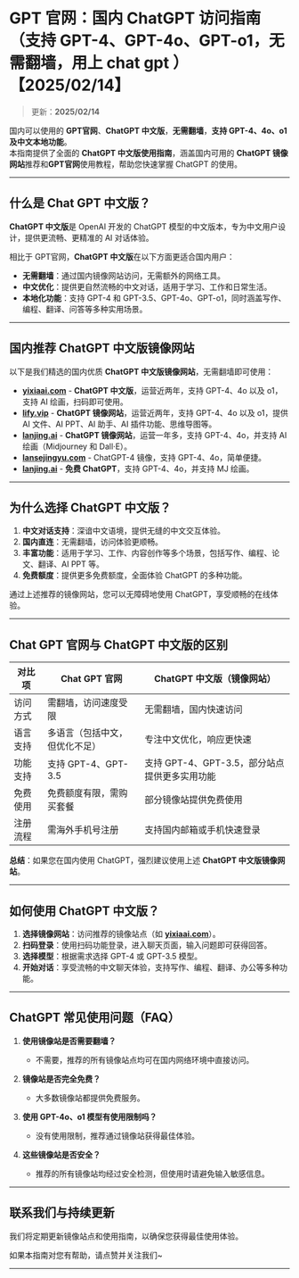 # GPT 官网：国内 ChatGPT 访问指南（支持 GPT-4、GPT-4o、GPT-o1，无需翻墙，用上 chat gpt ）【2025/02/14】 

> 更新：**2025/02/14**   

国内可以使用的 **GPT官网**、**ChatGPT 中文版**，**无需翻墙**，**支持 GPT-4、4o、o1 及中文本地功能**。  
本指南提供了全面的 **ChatGPT 中文版使用指南**，涵盖国内可用的 **ChatGPT 镜像网站**推荐和**GPT官网**使用教程，帮助您快速掌握 ChatGPT 的使用。

---

## 什么是 Chat GPT 中文版？

**ChatGPT 中文版**是 OpenAI 开发的 ChatGPT 模型的中文版本，专为中文用户设计，提供更流畅、更精准的 AI 对话体验。

相比于 GPT官网，**ChatGPT 中文版**在以下方面更适合国内用户：

- **无需翻墙**：通过国内镜像网站访问，无需额外的网络工具。
- **中文优化**：提供更自然流畅的中文对话，适用于学习、工作和日常生活。
- **本地化功能**：支持 GPT-4 和 GPT-3.5、GPT-4o、GPT-o1，同时涵盖写作、编程、翻译、问答等多种实用场景。

---

## 国内推荐 ChatGPT 中文版镜像网站

以下是我们精选的国内优质 **ChatGPT 中文版镜像网站**，无需翻墙即可使用：
- [**yixiaai.com**](https://www.yixiaai.com/) - **ChatGPT 中文版**，运营近两年，支持 GPT-4、4o 以及 o1，支持 AI 绘画，扫码即可使用。
- [**lify.vip**](https://chat.lify.vip/) - **ChatGPT 镜像网站**，运营近两年，支持 GPT-4、4o 以及 o1，提供 AI 文件、AI PPT、AI 助手、AI 插件功能、思维导图等。
- [**lanjing.ai**](https://guide1.lanjing.ai/) - **ChatGPT 镜像网站**，运营一年多，支持 GPT-4、4o，并支持 AI 绘画（Midjourney 和 Dall·E）。
- [**lansejingyu.com**](https://ai.lansejingyu.com/) - ChatGPT-4 镜像，支持 GPT-4、4o，简单便捷。
- [**lanjing.ai**](https://lanjing.ai/) - **免费 ChatGPT**，支持 GPT-4、4o，并支持 MJ 绘画。

---

## 为什么选择 ChatGPT 中文版？

1. **中文对话支持**：深谙中文语境，提供无缝的中文交互体验。
2. **国内直连**：无需翻墙，访问体验更顺畅。
3. **丰富功能**：适用于学习、工作、内容创作等多个场景，包括写作、编程、论文、翻译、AI PPT 等。
4. **免费额度**：提供更多免费额度，全面体验 ChatGPT 的多种功能。

通过上述推荐的镜像网站，您可以无障碍地使用 ChatGPT，享受顺畅的在线体验。

---

## Chat GPT 官网与 ChatGPT 中文版的区别

| 对比项              | Chat GPT 官网                 | ChatGPT 中文版（镜像网站）           |
|---------------------|-----------------------------|------------------------------------|
| 访问方式            | 需翻墙，访问速度受限         | 无需翻墙，国内快速访问              |
| 语言支持            | 多语言（包括中文，但优化不足）| 专注中文优化，响应更快速            |
| 功能支持            | 支持 GPT-4、GPT-3.5          | 支持 GPT-4、GPT-3.5，部分站点提供更多实用功能 |
| 免费使用            | 免费额度有限，需购买套餐     | 部分镜像站提供免费使用              |
| 注册流程            | 需海外手机号注册             | 支持国内邮箱或手机快速登录          |

**总结**：如果您在国内使用 ChatGPT，强烈建议使用上述 **ChatGPT 中文版镜像网站**。

---

## 如何使用 ChatGPT 中文版？

1. **选择镜像网站**：访问推荐的镜像站点（如 **[yixiaai.com](https://www.yixiaai.com)**）。
2. **扫码登录**：使用扫码功能登录，进入聊天页面，输入问题即可获得回答。
3. **选择模型**：根据需求选择 GPT-4 或 GPT-3.5 模型。
4. **开始对话**：享受流畅的中文聊天体验，支持写作、编程、翻译、办公等多种功能。

---

## ChatGPT 常见使用问题（FAQ）

1. **使用镜像站是否需要翻墙？**
   - 不需要，推荐的所有镜像站点均可在国内网络环境中直接访问。

2. **镜像站是否完全免费？**
   - 大多数镜像站都提供免费服务。

3. **使用 GPT-4o、o1 模型有使用限制吗？**
   - 没有使用限制，推荐通过镜像站获得最佳体验。

4. **这些镜像站是否安全？**
   - 推荐的所有镜像站均经过安全检测，但使用时请避免输入敏感信息。

---

## 联系我们与持续更新

我们将定期更新镜像站点和使用指南，以确保您获得最佳使用体验。

如果本指南对您有帮助，请点赞并关注我们~

---
